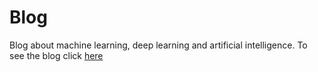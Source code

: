 # Blog

Blog about machine learning, deep learning and artificial intelligence. To see the blog click [here](rvbens.github.io)
